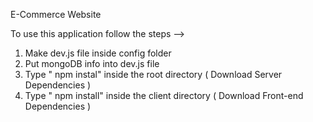 E-Commerce Website         
             
To use this application follow the steps -->                                                                                                                                       
1. Make dev.js file inside config folder                                                             
2. Put mongoDB info into dev.js file                              
3. Type  " npm instal" inside the root directory  ( Download Server Dependencies ) 
4. Type " npm install" inside the client directory ( Download Front-end Dependencies ) 
                      
                                                                                                                                                                    
                                                                                                
                                                                                                           
                                                             
                                                                                                                                                                                           
                                                  
                 
                 
